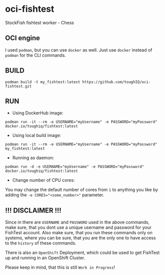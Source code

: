 # oci-fishtest
StockFish fishtest worker - Chess

## OCI engine
I used `podman`, but you can use `docker` as well. Just use `docker` instead of `podman` for the CLI commands. 

## BUILD
`podman build -t my_fishtest:latest https://github.com/toughIQ/oci-fishtest.git`

## RUN 
- Using DockerHub image:

`podman run -it --rm -e USERNAME="myUsername" -e PASSWORD="myPassword" docker.io/toughiq/fishtest:latest`

- Using local build image:

`podman run -it --rm -e USERNAME="myUsername" -e PASSWORD="myPassword" my_fishtest:latest`

- Running as daemon:

`podman run -d -e USERNAME="myUsername" -e PASSWORD="myPassword" docker.io/toughiq/fishtest:latest`

- Change number of CPU cores:

You may change the default number of cores from `1` to anything you like by adding the `-e CORES="<some_number>"` parameter.

## !!! DISCLAIMER !!!
Since in there are `USERNAME` and `PASSWORD` used in the above commands, make sure, that you dont use a unique username and password for your FishTest account. Also make sure, that you run these commands only on systems, where you can be sure, that you are the only one to have access to the `history` of these commands.

There is also an `OpenShift` Deployment, which could be used to get FishTest up and running in an OpenShift Cluster. 

Please keep in mind, that this is still `Work in Progress`!
